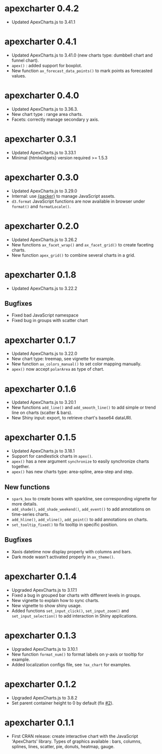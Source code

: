 apexcharter 0.4.2
==================

* Updated ApexCharts.js to 3.41.1



apexcharter 0.4.1
==================

* Updated ApexCharts.js to 3.41.0 (new charts type: dumbbell chart and funnel chart).
* `apex()` : added support for boxplot.
* New function `ax_forecast_data_points()` to mark points as forecasted values.



apexcharter 0.4.0
==================

* Updated ApexCharts.js to 3.36.3.
* New chart type : range area charts.
* Facets: correctly manage secondary y axis.



apexcharter 0.3.1
==================

* Updated ApexCharts.js to 3.33.1
* Minimal {htmlwidgets} version required >= 1.5.3



apexcharter 0.3.0
==================

* Updated ApexCharts.js to 3.29.0
* Internal: use [{packer}](https://github.com/JohnCoene/packer) to manage JavaScript assets.
* `d3.format` JavaScript functions are now available in browser under `format()` and `formatLocale()`.



apexcharter 0.2.0
==================

* Updated ApexCharts.js to 3.26.2
* New functions `ax_facet_wrap()` and `ax_facet_grid()` to create faceting charts.
* New function `apex_grid()` to combine several charts in a grid.



apexcharter 0.1.8
==================

* Updated ApexCharts.js to 3.22.2

## Bugfixes

* Fixed bad JavaScript namespace
* Fixed bug in groups with scatter chart



apexcharter 0.1.7
==================

* Updated ApexCharts.js to 3.22.0
* New chart type: treemap, see vignette for example.
* New function `ax_colors_manual()` to set color mapping manually.
* `apex()` now accept `polarArea` as type of chart.



apexcharter 0.1.6
==================

* Updated ApexCharts.js to 3.20.1
* New functions `add_line()` and `add_smooth_line()` to add simple or trend line on charts (scatter & bars).
* New Shiny input: export, to retrieve chart's base64 dataURI.



apexcharter 0.1.5
==================

* Updated ApexCharts.js to 3.18.1
* Support for candlestick charts in `apex()`.
* `apex()` has a new argument `synchronize` to easily synchronize charts together.
* `apex()` has new charts type: area-spline, area-step and step.


## New functions

* `spark_box` to create boxes with sparkline, see corresponding vignette for more details.
* `add_shade()`, `add_shade_weekend()`, `add_event()` to add annotations on time-series charts.
* `add_hline()`, `add_vline()`, `add_point()` to add annotations on charts.
* `set_tooltip_fixed()` to fix tooltip in specific position.

## Bugfixes

* Xaxis datetime now display properly with columns and bars.
* Dark mode wasn't activated properly in `ax_theme()`.




apexcharter 0.1.4
==================

* Upgraded ApexCharts.js to 3.17.1
* Fixed a bug in grouped bar charts with different levels in groups.
* New vignette to explain how to sync charts.
* New vignette to show shiny usage.
* Added functions `set_input_click()`, `set_input_zoom()` and `set_input_selection()` to add interaction in Shiny applications.



apexcharter 0.1.3
==================

* Upgraded ApexCharts.js to 3.10.1
* New function `format_num()` to format labels on y-axis or tooltip for example.
* Added localization configs file, see `?ax_chart` for examples.



apexcharter 0.1.2
==================

* Upgraded ApexCharts.js to 3.8.2
* Set parent container height to 0 by default (fix [#2](https://github.com/dreamRs/apexcharter/issues/2)).



apexcharter 0.1.1
==================

* First CRAN release: create interactive chart with the JavaScript 'ApexCharts' library. Types of graphics available : bars, columns, splines, lines, scatter, pie, donuts, heatmap, gauge.

